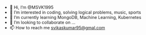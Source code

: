 - 👋 Hi, I’m @MSVK1995
- 👀 I’m interested in coding, solving logical problems, music, sports
- 🌱 I’m currently learning MongoDB, Machine Learning, Kubernetes
- 💞️ I’m looking to collaborate on ...
- 📫 How to reach me svikaskumar95@gmal.com
<!---
MSVK1995/MSVK1995 is a ✨ special ✨ repository because its `README.md` (this file) appears on your GitHub profile.
You can click the Preview link to take a look at your changes.
--->

